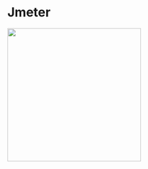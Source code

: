 # Jmeter
<img src = "https://www.devopsschool.com/blog/wp-content/uploads/2022/03/Jmeter.png" height = 300>

